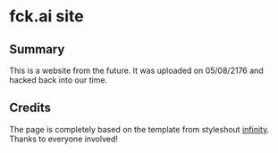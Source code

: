 # fck.ai site

## Summary

This is a website from the future. It was uploaded on 05/08/2176 and hacked back into our time.

## Credits

The page is completely based on the template from styleshout [infinity](https://www.styleshout.com/free-templates/infinity/).
Thanks to everyone involved!
